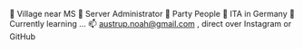 📍  Village near MS
🧰 Server Administrator
🍺 Party People
💼 ITA in Germany
🌱 Currently learning ...
📫 austrup.noah@gmail.com , direct over Instagram or GitHub

<!---
NoahRoters/NoahRoters is a ✨ special ✨ repository because its `README.md` (this file) appears on your GitHub profile.
You can click the Preview link to take a look at your changes.
--->
